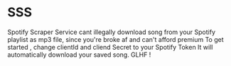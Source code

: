 # SSS
Spotify Scraper Service  cant illegally download song from your Spotify playlist as mp3 file, since you're broke af and can't afford premium
To get started , change clientId and cliend Secret to your Spotify Token
It will automatically download your saved song.
GLHF !
